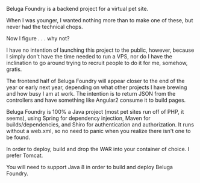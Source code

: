 Beluga Foundry is a backend project for a virtual pet site.

When I was younger, I wanted nothing more than to make one of these, but never had the technical chops.

Now I figure . . . why not?

I have no intention of launching this project to the public, however, because I simply don't have the time needed
to run a VPS, nor do I have the inclination to go around trying to recruit people to do it for me, somehow, gratis.

The frontend half of Beluga Foundry will appear closer to the end of the year or early next year, depending on what
other projects I have brewing and how busy I am at work. The intention is to return JSON from the controllers and have
something like Angular2 consume it to build pages.

Beluga Foundry is 100% a Java project (most pet sites run off of PHP, it seems), using Spring for dependency injection,
Maven for builds/dependencies, and Shiro for authentication and authorization. It runs without a web.xml, so no need to
panic when you realize there isn't one to be found.

In order to deploy, build and drop the WAR into your container of choice. I prefer Tomcat.

You will need to support Java 8 in order to build and deploy Beluga Foundry.